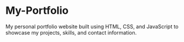 # My-Portfolio
My personal portfolio website built using HTML, CSS, and JavaScript to showcase my projects, skills, and contact information.

